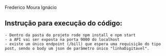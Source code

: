 ﻿Frederico Moura Ignácio

## Instrução para execução do código:

	- Dentro da pasta do projeto rode npm install e npm start
	- a API vai ser exposta na porta 9000 do localhost
	- existe um único endpoint (/bill) que espera uma requisição do tipo post, sendo o body um json de parâmetro único "linhaDigitavel".
